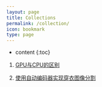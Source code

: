 ```yaml
---
layout: page
title: Collections
permalink: /collection/
icon: bookmark
type: page
---
```


* content
{:toc}

1. <a href="https://www.cnblogs.com/biglucky/p/4223565.html" _blank:target>GPU与CPU的区别</a>

2. <a href="http://objectdetection.cn/2019/07/08/dress-segmentation-with-autoencoder-in-keras/" _blank:target>使用自动编码器实现穿衣图像分割</a>
<!-- ## 工具

- [box-shadow generator](http://www.cssmatic.com/box-shadow)

  生成 box-shadow 的工具。

- [gradient-generator](http://www.cssmatic.com/gradient-generator)

  渐变生成器。

- [Ultimate CSS Gradient Generator](http://www.colorzilla.com/gradient-editor/)

  也是渐变生成器

- [CSS Generators -CSSREFLEX](http://www.cssreflex.com/css-generators/)

  CSS3 生成器

* [tiny png](https://tinypng.com/)

  用于压缩 png 或 jpg 的在线工具

- [图床 https://sm.ms/](https://sm.ms/)

  有 API 可用。

- [新浪微博图床 Chrome 扩展](https://github.com/Suxiaogang/WeiboPicBed)

- [Unix 时间戳 Unix timestamp](http://tool.chinaz.com/Tools/unixtime.aspx)

* [在线正则表达式匹配](https://regex101.com/)
  - 这个功能更强大一点，能清楚的区分出贪婪和懒惰正则。
* [http://regexr.com/](http://regexr.com/)
* [google fonts](https://fonts.google.com/)
  - [Google Fonts 加速代理](https://fengmk2.com/blog/2016/google-fonts-mirror)

## 编程语言

### JavaScript

- [JavaScript 标准参考教程（alpha） -阮一峰](http://javascript.ruanyifeng.com/)

- [JavaScript Promise 迷你书 -azu](http://liubin.org/promises-book/)

- [You Don't Know JS (book series)](https://github.com/getify/You-Dont-Know-JS)

- [You Don't Need jQuery](https://github.com/oneuijs/You-Dont-Need-jQuery/blob/master/README.zh-CN.md)

  前端发展很快，现代浏览器原生 API 已经足够好用。我们并不需要为了操作 DOM、Event 等再学习一下 jQuery 的 API。同时由于 React、Angular、Vue 等框架的流行，直接操作 DOM 不再是好的模式，jQuery 使用场景大大减少。本项目总结了大部分 jQuery API 替代的方法，暂时只支持 IE10+ 以上浏览器。

* [YOU MIGHT NOT NEED JQUERY PLUGINS](http://youmightnotneedjqueryplugins.com/)

- [JavaScript 秘密花园](http://bonsaiden.github.io/JavaScript-Garden/zh/)

- [JavaScript 设计模式 系列 AlloyTeam](http://www.alloyteam.com/2012/10/common-javascript-design-patterns/)

### ES2015

- [https://tc39.github.io/ecma262/](https://tc39.github.io/ecma262/)

* [http://www.ecma-international.org/ecma-262/6.0/](http://www.ecma-international.org/ecma-262/6.0/)

  ES2015 规范

- [http://es6katas.org/](http://es6katas.org/)

  Learn ES6 by doing it. Fix failing tests. Keep all learnings.

* [30 分钟掌握 ES6/ES2015 核心内容（上）](http://segmentfault.com/a/1190000004365693)

* [30 分钟掌握 ES6/ES2015 核心内容（下）](http://segmentfault.com/a/1190000004368132)

* [《ECMAScript 6 入门》 -阮一峰](https://github.com/ruanyf/es6tutorial)

* [EcmaScript6 全规范（含 node） -ouvens](https://github.com/ouvens/es6-code-style-guide)

### NodeJS

- [七天学会 NodeJS -Nanqiao Deng](https://nqdeng.github.io/7-days-nodejs)

## 框架&脚手架

### webpack

- [Webpack 中文指南 -赵达](https://www.gitbook.com/book/zhaoda/webpack/details)

- [Webpack 傻瓜式指南（一） -前端外刊评论 知乎专栏](http://zhuanlan.zhihu.com/FrontendMagazine/20367175)

- [Webpack 傻瓜指南（二）开发和部署技巧 -前端外刊评论 知乎专栏](http://zhuanlan.zhihu.com/FrontendMagazine/20397902)

- [Webpack 傻瓜指南（三）和 React 配合开发 -前端外刊评论 知乎专栏](http://zhuanlan.zhihu.com/FrontendMagazine/20522487)

  上述傻瓜指南的原始出处 [https://github.com/vikingmute/webpack-for-fools](https://github.com/vikingmute/webpack-for-fools) Webpack 傻瓜式指南

- [Webpack，101 入门体验 -Yika](http://www.html-js.com/article/3009)

- [Webpack 入门指迷 -题叶](https://segmentfault.com/a/1190000002551952)

- [https://webpack.github.io/ Webpack 官网](https://webpack.github.io/)

### Vue

- [awesome-vue](https://github.com/vuejs/awesome-vue)
- [Vue.js 和 Webpack（一） -Randy Lu](http://djyde.github.io/2015/08/29/vuejs-and-webpack-1/)
- [Vue.js 和 Webpack（二） -Randy Lu](http://djyde.github.io/2015/08/30/vuejs-and-webpack-2/)
- [Vue.js 和 Webpack（三） -Randy Lu](http://djyde.github.io/2015/08/31/vuejs-and-webpack-3/)
- [Vuejs 1.0 中文系列视频教程 -Laravist](https://laravist.com/series/vue-js-1-0-in-action-series)
- [Vuejs-QQ 群 相关资料](https://github.com/jsfront/src/blob/master/vuejs.md) 来自豪情

### React

- [深入理解 React -Thinking in React 中文版](http://reactjs.cn/react/docs/thinking-in-react.html)
- [Thinking in React](http://facebook.github.io/react/docs/thinking-in-react.html)

### AngularJS

- [学习 AngularJS 1.x -Harry<harry@andtoo.net>](https://hairui219.gitbooks.io/learning_angular/content/zh/index.html)

  本书是作者 [Harry](https://github.com/hairui219) 在学习和应用 AngularJS 1.x 的过程中的资料梳理。希望能对大家学习 AngularJS 有一定帮助……

* [AngularJS api 官网](https://docs.angularjs.org/api)

* [AngularJS 入门教程——AngularJS 中文社区提供](https://github.com/zensh/AngularjsTutorial_cn)

* [AngularJS 教程 \| 菜鸟教程](http://www.runoob.com/angularjs/angularjs-tutorial.html)

  类似 w3school 的入门 AngularJS 教程。

### 测试

- [测试框架 Mocha 实例教程 阮一峰](http://www.ruanyifeng.com/blog/2015/12/a-mocha-tutorial-of-examples.html)

## 类库与插件

- [Masonry](http://masonry.desandro.com/)

  瀑布流布局库。

- [jssor](http://www.jssor.com/)

  图片轮播图其 GitHub 地址 [jssor/slider](https://github.com/jssor/slider)

- [cssslider](http://cssslider.com/)

  纯 CSS 的图片轮播图。

* [gumshoe](https://github.com/cferdinandi/gumshoe)

  A simple, framework-agnostic scrollspy script.

* [smooth-scroll](https://github.com/cferdinandi/smooth-scroll)

  A simple vanilla JS script to animate scrolling to anchor links.

## 模块化

- [后端程序员的 JavaScript 之旅 - 模块化（一）](http://lishaopeng.com/2016/02/05/js-module/)
- [后端程序员的 JavaScript 之旅 - 模块化（二）](http://lishaopeng.com/2016/02/11/js-module2/)
- [后端程序员的 JavaScript 之旅 - 模块化（三）](http://lishaopeng.com/2016/02/19/js-module3/)

- [CommonJS 规范 -来自 阮一峰 JavaScript 标准参考教程(alpha)](http://javascript.ruanyifeng.com/nodejs/module.html)

## other articles

- [<head> Cheat Sheet](http://gethead.info/)

* [将 footer 固定在页面底部的实现方法](https://segmentfault.com/a/1190000004453249)

- [HTML5 视频 By Pete LePage](https://www.html5rocks.com/zh/tutorials/video/basics/)

## 编辑器

### Atom 中常用插件

- auto-beautify
- autoprefixer
- block-comment
- color-picker
- docblockr
- emmet
- jquery-snippets
- jshint
- linter
- linter-csslint
- linter-htmlhint
- minimap
- minimap-git-diff
- minimap-codeglance 滑过 minimap 显示代码
- minimap-find-and-replace 在 minimap 中显示 `ctrl+D` 选中的内容
- open-in-browser
- uglify
- active-power-mode
- atom-terminal-panel
- linter-scss-linter
- atom-ternjs
- file-icons 将图标变成彩色
- autocomplete-paths 自动补充路径
- symbols-tree-view A symbol treeview like taglist

常用的主题：

UI Theme: One Dark

Syntax Theme: Atom Dark or One Dark

## GitBook 及其插件

- [Gitbook 的使用和常用插件 -赵达](http://zhaoda.net/2015/11/09/gitbook-plugins/)
- [gitbook-plugin-expandable-chapters](https://plugins.gitbook.com/plugin/expandable-chapters)

  折叠左侧目录章节。

    <!-- ![](http://ww4.sinaimg.cn/large/7011d6cfjw1f08kmplbj1j20gn05l0tk.jpg) -->

<!-- ## Chrome 插件

- [Octotree](https://chrome.google.com/webstore/detail/octotree/bkhaagjahfmjljalopjnoealnfndnagc)

  - Code tree for GitHub and GitLab

* [Chrome 扩展及应用开发 -图灵电子书](http://www.ituring.com.cn/minibook/950)

* [有哪些鲜为人知却非常有意思、好用的 Chrome 扩展？ -知乎](https://www.zhihu.com/question/23228162#answer-28057391)
* [Dribbble New Tab](https://chrome.google.com/webstore/detail/dribbble-new-tab/hmhjbefkpednjogghoibpejdmemkinbn)

  新建 tab 时，显示 dribbble 上的精选作品。

## Other blogs

- [COLORFUL xiaoa](http://www.xiaoa.name/)

* [进击的马斯特 http://pinkyjie.com/](http://pinkyjie.com/)

  马斯特，87 年生人，爱溜冰的码农。技术： Javascript、Python、Mac、iOS

* [Jerry Qu](https://imququ.com/)

  JerryQu，奇虎 360，前端开发，前百度前端。

* [码志 https://mazhuang.org/](https://mazhuang.org/)

  我是马壮，码而生，码而立。就职 sogou。

* [小胡子哥 http://www.barretlee.com/](http://www.barretlee.com/)

  李靖，阿里巴巴。

* [Xcat Liu http://blog.xcatliu.com/](http://blog.xcatliu.com/)

  Microsoft Software Engineer II, Meituan Senior Front-End Engineer

* [极限前端 http://ouvens.github.io/](http://ouvens.github.io/)

  Ouvenzhang, 前端工程师，对前端领域的技术知识具有较高的职业能力和探究精神。对响应式页面设计、工程构建组件化、mv\*设计实现、前端优化、ES6 开发体系等有深入的研究与项目实践。来自腾讯科技。

* [凳子\_Joinery 邓智容 http://www.dengzhr.com/](http://www.dengzhr.com/)

* [赵达的个人网站 腾讯高级前端开发工程师](http://zhaoda.net/)

* [Randy](http://djyde.github.io/)

  95 年出生的全栈。卢涛南，英文名 Randy，用 djyde 这个 ID 混迹于网络。

* [JS 前端开发群月报 -豪情等人维护](http://www.kancloud.cn/jsfront/month/82796)

## 交互设计相关

- [Framer](https://framerjs.com/)

  Design the impossible with Framer

- [FLINTO](https://www.flinto.com/)

  App Prototyping Tools for Designers

- [Principle](http://principleformac.com/)

  Animate Your Ideas, Design Better Apps

- [https://gyrosco.pe/](https://gyrosco.pe/)

  首页的卡片翻动效果非常赞。 -->

<!-- ## Comments -->

<!-- {% include comments.html %} -->
